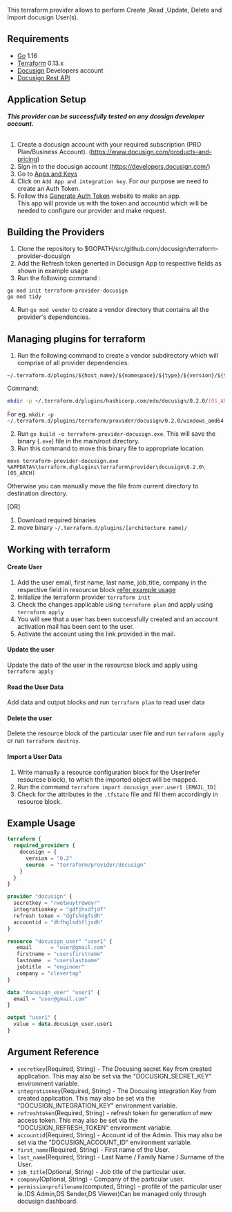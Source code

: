 
This terraform provider allows to perform Create ,Read ,Update, Delete and Import docusign User(s). 


## Requirements

* [Go](https://golang.org/doc/install) 1.16 <br>
* [Terraform](https://www.terraform.io/downloads.html) 0.13.x <br/>
* [Docusign](https://developers.docusign.com/) Developers account
* [Docusign Rest API](https://developers.docusign.com/docs/esign-rest-api/reference/) 


## Application Setup
 ***This provider can be successfully tested on any dcosign developer account.*** <br><br>

1. Create a docusign account with your required subscription (PRO Plan/Business Account). (https://www.docusign.com/products-and-pricing)<br>
2. Sign in to the docusign account (https://developers.docusign.com/)<br>
3. Go to [Apps and Keys](https://admindemo.docusign.com/apps-and-keys)<br>
4. Click on `Add App and integration key`. For our purpose we need to create an Auth Token. <br>
5. Follow this [Generate Auth Token](https://developers.docusign.com/platform/auth/authcode/authcode-get-token/) website to make an app. <br>
This app will provide us with the token and accountid which will be needed to configure our provider and make request. <br>


## Building the Providers 
1. Clone the repository  to $GOPATH/src/github.com/docusign/terraform-provider-docusign <br>
2. Add the Refresh token generted in  Docusign App to respective fields as shown in example usage <br>
3. Run the following command :
 ```golang
go mod init terraform-provider-docusign
go mod tidy
```
4. Run `go mod vendor` to create a vendor directory that contains all the provider's dependencies. <br>

## Managing plugins for terraform
1. Run the following command to create a vendor subdirectory which will comprise of  all provider dependencies. <br>
```
~/.terraform.d/plugins/${host_name}/${namespace}/${type}/${version}/${target}
``` 
Command: 
```bash
mkdir -p ~/.terraform.d/plugins/hashicorp.com/edu/docusign/0.2.0/[OS_ARCH]
```
For eg. `mkdir -p ~/.terraform.d/plugins/terraform/provider/docusign/0.2.0/windows_amd64`<br>

2. Run `go build -o terraform-provider-docusign.exe`. This will save the binary (`.exe`) file in the main/root directory. <br>
3. Run this command to move this binary file to appropriate location.
 ```
 move terraform-provider-docusign.exe %APPDATA%\terraform.d\plugins\terraform\provider\docusign\0.2.0\[OS_ARCH]
 ``` 
Otherwise you can manually move the file from current directory to destination directory.<br>


[OR]

1. Download required binaries <br>
2. move binary `~/.terraform.d/plugins/[architecture name]/`


## Working with terraform

#### Create User
1. Add the user email, first name, last name, job_title, company in the respective field in resourcse block [refer example usage](#example-usage)
2. Initialize the terraform provider `terraform init`
3. Check the changes applicable using `terraform plan` and apply using `terraform apply`
4. You will see that a user has been successfully created and an account activation mail has been sent to the user.
5. Activate the account using the link provided in the mail.

#### Update the user
Update the data of the user in the resourcse block and apply using `terraform apply`

#### Read the User Data
Add data and output blocks and run `terraform plan` to read user data


#### Delete the user
Delete the resource block of the particular user file and run `terraform apply` or run `terraform destroy`.

#### Import a User Data
1. Write manually a resource configuration block for the User(refer resourcse block), to which the imported object will be mapped.
2. Run the command `terraform import docusign_user.user1 [EMAIL_ID]`
3. Check for the attributes in the `.tfstate` file and fill them accordingly in resource block.


## Example Usage <a id="example-usage"></a>
```terraform
terraform {
  required_providers {
    docusign = {
      version = "0.2"
      source  = "terraform/provider/docusign"
    }
  }
}

provider "docusign" {
  secretkey = "rwetwuytrqweyr"
  integrationkey = "gdfjhsdfjdf"
  refresh token = "dgfshdgfsdh"
  accountid = "dhfhglsdhfljsdh"
}

resource "docusign_user" "user1" {
   email      = "user@gmail.com"
   firstname = "usersfirstname"
   lastname  = "userslastname"
   jobtitle  = "engineer"
   company = "clevertap"
}

data "docusign_user" "user1" {
  email = "user@gmail.com"
}

output "user1" {
  value = data.docusign_user.user1
}
```

## Argument Reference

* `secretkey`(Required, String)       - The Docusing secret Key from created application. This may also be set via the "DOCUSIGN_SECRET_KEY" environment variable.
* `integrationkey`(Required, String)  - The Docusing integration Key from created application. This may also be set via the "DOCUSIGN_INTEGRATION_KEY" environment variable.
* `refreshtoken`(Required, String)    - refresh token for generation of new access token. This may also be set via the "DOCUSIGN_REFRESH_TOKEN" environment variable.
* `accountid`(Required, String)       - Account id of the Admin. This may also be set via the "DOCUSIGN_ACCOUNT_ID" environment variable.
* `first_name`(Required, String)      - First name of the User.
* `last_name`(Required, String)       - Last Name / Family Name / Surname of the User.
* `job_title`(Optional, String)       - Job title of the particular user.
* `company`(Optional, String)         - Company of the particular user.
* `permissionprofilename`(computed, String)  - profile of the particular user ie.(DS Admin,DS Sender,DS Viewer)Can be managed only through docusign dashboard.

